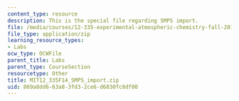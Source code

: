```yaml
---
content_type: resource
description: This is the special file regarding SMPS import.
file: /media/courses/12-335-experimental-atmospheric-chemistry-fall-2014/869a8dd663a83fd32ce6d6830fc8df00_MIT12_335F14_SMPS_import.zip
file_type: application/zip
learning_resource_types:
- Labs
ocw_type: OCWFile
parent_title: Labs
parent_type: CourseSection
resourcetype: Other
title: MIT12_335F14_SMPS_import.zip
uid: 869a8dd6-63a8-3fd3-2ce6-d6830fc8df00
---
```

